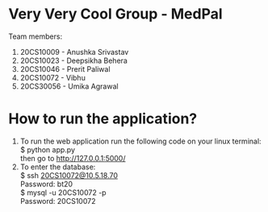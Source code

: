 # Very Very Cool Group - MedPal
Team members: <br />
1. 20CS10009 - Anushka Srivastav  <br />
2. 20CS10023 - Deepsikha Behera  <br />
3. 20CS10046 - Prerit Paliwal  <br />
4. 20CS10072 - Vibhu <br />
5. 20CS30056 - Umika Agrawal  <br />

# How to run the application? <br />
1. To run the web application run the following code on your linux terminal:  <br />
$ python app.py <br />
then go to http://127.0.0.1:5000/ <br />
2. To enter the database: <br />
$ ssh 20CS10072@10.5.18.70 <br />
  Password: bt20 <br />
$ mysql -u 20CS10072 -p <br />
  Password: 20CS10072 <br />
